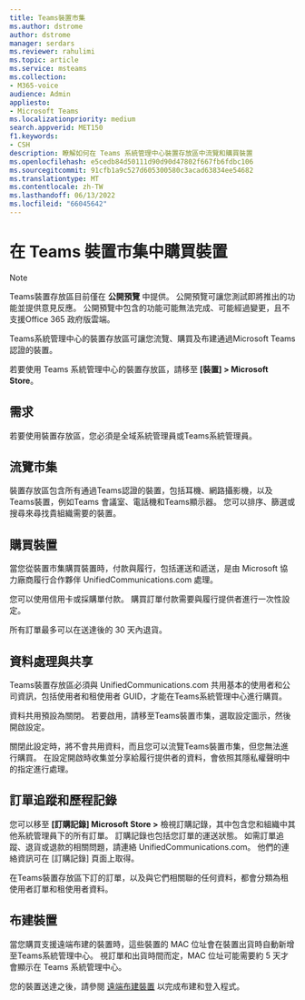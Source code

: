 ```yaml
---
title: Teams裝置市集
ms.author: dstrome
author: dstrome
manager: serdars
ms.reviewer: rahulimi
ms.topic: article
ms.service: msteams
ms.collection:
- M365-voice
audience: Admin
appliesto:
- Microsoft Teams
ms.localizationpriority: medium
search.appverid: MET150
f1.keywords:
- CSH
description: 瞭解如何在 Teams 系統管理中心裝置存放區中流覽和購買裝置
ms.openlocfilehash: e5cedb84d50111d90d90d47802f667fb6fdbc106
ms.sourcegitcommit: 91cfb1a9c527d605300580c3acad63834ee54682
ms.translationtype: MT
ms.contentlocale: zh-TW
ms.lasthandoff: 06/13/2022
ms.locfileid: "66045642"
---
```

# <a name="purchase-devices-in-the-teams-device-store"></a>在 Teams 裝置市集中購買裝置

>[!NOTE]
>Teams裝置存放區目前僅在 **公開預覽** 中提供。 公開預覽可讓您測試即將推出的功能並提供意見反應。 公開預覽中包含的功能可能無法完成、可能經過變更，且不支援Office 365 政府版雲端。

Teams系統管理中心的裝置存放區可讓您流覽、購買及布建通過Microsoft Teams認證的裝置。  

 若要使用 Teams 系統管理中心的裝置存放區，請移至 **[裝置] > Microsoft Store**。

## <a name="requirements"></a>需求

若要使用裝置存放區，您必須是全域系統管理員或Teams系統管理員。

## <a name="browse-the-store"></a>流覽市集

裝置存放區包含所有通過Teams認證的裝置，包括耳機、網路攝影機，以及Teams裝置，例如Teams 會議室、電話機和Teams顯示器。 您可以排序、篩選或搜尋來尋找貴組織需要的裝置。

## <a name="purchase-devices"></a>購買裝置

當您從裝置市集購買裝置時，付款與履行，包括運送和遞送，是由 Microsoft 協力廠商履行合作夥伴 UnifiedCommunications.com 處理。  

您可以使用信用卡或採購單付款。 購買訂單付款需要與履行提供者進行一次性設定。

所有訂單最多可以在送達後的 30 天內退貨。

## <a name="data-handling-and-sharing"></a>資料處理與共享

Teams裝置存放區必須與 UnifiedCommunications.com 共用基本的使用者和公司資訊，包括使用者和租使用者 GUID，才能在Teams系統管理中心進行購買。

資料共用預設為關閉。 若要啟用，請移至Teams裝置市集，選取設定圖示，然後開啟設定。  

關閉此設定時，將不會共用資料，而且您可以流覽Teams裝置市集，但您無法進行購買。 在設定開啟時收集並分享給履行提供者的資料，會依照其隱私權聲明中的指定進行處理。

## <a name="order-tracking-and-history"></a>訂單追蹤和歷程記錄

您可以移至 **[訂購記錄] Microsoft Store >** 檢視訂購記錄，其中包含您和組織中其他系統管理員下的所有訂單。 訂購記錄也包括您訂單的運送狀態。 如需訂單追蹤、退貨或退款的相關問題，請連絡 UnifiedCommunications.com。 他們的連絡資訊可在 [訂購記錄] 頁面上取得。

在Teams裝置存放區下訂的訂單，以及與它們相關聯的任何資料，都會分類為租使用者訂單和租使用者資料。

## <a name="provision-devices"></a>布建裝置

當您購買支援遠端布建的裝置時，這些裝置的 MAC 位址會在裝置出貨時自動新增至Teams系統管理中心。 視訂單和出貨時間而定，MAC 位址可能需要約 5 天才會顯示在 Teams 系統管理中心。

您的裝置送達之後，請參閱 [遠端布建裝置](remote-provision-remote-login.md#generate-a-verification-code) 以完成布建和登入程式。

